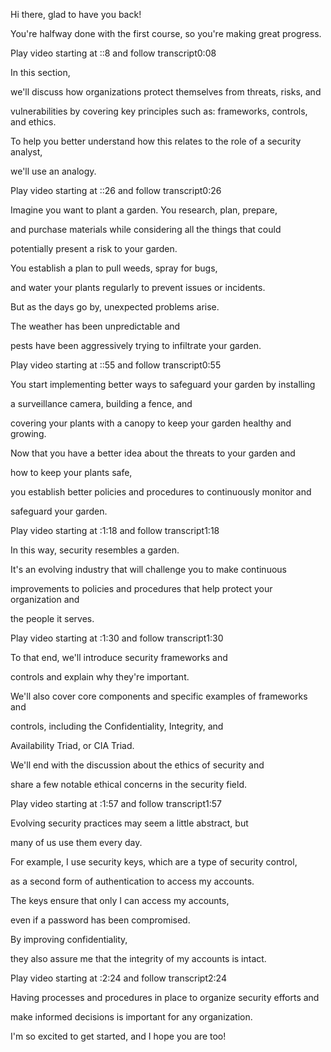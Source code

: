 Hi there, glad to have you back! 

You're halfway done with the first course, so you're making great progress.

Play video starting at ::8 and follow transcript0:08

In this section, 

we'll discuss how organizations protect themselves from threats, risks, and 

vulnerabilities by covering key principles such as: frameworks, controls, and ethics. 

To help you better understand how this relates to the role of a security analyst, 

we'll use an analogy.

Play video starting at ::26 and follow transcript0:26

Imagine you want to plant a garden. You research, plan, prepare, 

and purchase materials while considering all the things that could 

potentially present a risk to your garden. 

You establish a plan to pull weeds, spray for bugs, 

and water your plants regularly to prevent issues or incidents. 

But as the days go by, unexpected problems arise. 

The weather has been unpredictable and 

pests have been aggressively trying to infiltrate your garden.

Play video starting at ::55 and follow transcript0:55

You start implementing better ways to safeguard your garden by installing 

a surveillance camera, building a fence, and 

covering your plants with a canopy to keep your garden healthy and growing. 

Now that you have a better idea about the threats to your garden and 

how to keep your plants safe, 

you establish better policies and procedures to continuously monitor and 

safeguard your garden.

Play video starting at :1:18 and follow transcript1:18

In this way, security resembles a garden. 

It's an evolving industry that will challenge you to make continuous 

improvements to policies and procedures that help protect your organization and 

the people it serves.

Play video starting at :1:30 and follow transcript1:30

To that end, we'll introduce security frameworks and 

controls and explain why they're important. 

We'll also cover core components and specific examples of frameworks and 

controls, including the Confidentiality, Integrity, and 

Availability Triad, or CIA Triad. 

We'll end with the discussion about the ethics of security and 

share a few notable ethical concerns in the security field.

Play video starting at :1:57 and follow transcript1:57

Evolving security practices may seem a little abstract, but 

many of us use them every day. 

For example, I use security keys, which are a type of security control, 

as a second form of authentication to access my accounts. 

The keys ensure that only I can access my accounts, 

even if a password has been compromised. 

By improving confidentiality, 

they also assure me that the integrity of my accounts is intact.

Play video starting at :2:24 and follow transcript2:24

Having processes and procedures in place to organize security efforts and 

make informed decisions is important for any organization. 

I'm so excited to get started, and I hope you are too!